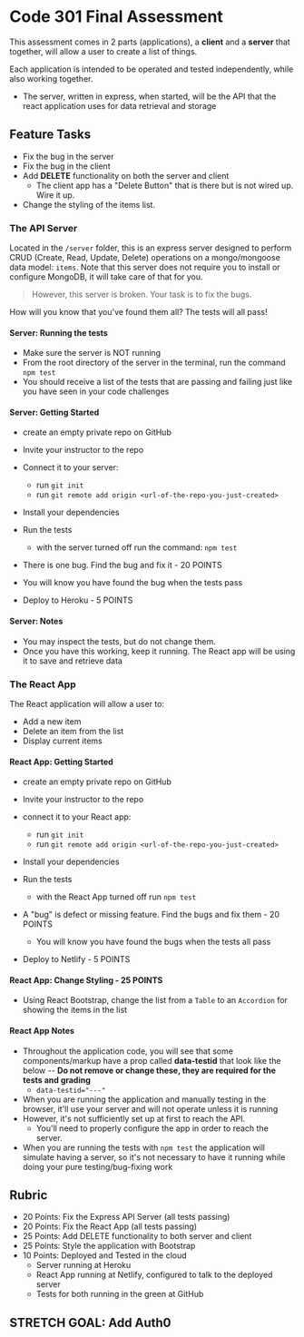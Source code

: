 # Code 301 Final Assessment

This assessment comes in 2 parts (applications), a **client** and a **server** that together, will allow a user to create a list of things.

Each application is intended to be operated and tested independently, while also working together.

- The server, written in express, when started, will be the API that the react application uses for data retrieval and storage

## Feature Tasks

- Fix the bug in the server
- Fix the bug in the client
- Add **DELETE** functionality on both the server and client
  - The client app has a "Delete Button" that is there but is not wired up. Wire it up.
- Change the styling of the items list.

### The API Server

Located in the `/server` folder, this is an express server designed to perform CRUD (Create, Read, Update, Delete) operations on a mongo/mongoose data model: `items`. Note that this server does not require you to install or configure MongoDB, it will take care of that for you.

> However, this server is broken. Your task is to fix the bugs.

How will you know that you've found them all? The tests will all pass!

#### Server: Running the tests

- Make sure the server is NOT running
- From the root directory of the server in the terminal, run the command `npm test`
- You should receive a list of the tests that are passing and failing just like you have seen in your code challenges

#### Server: Getting Started

- create an empty private repo on GitHub
- Invite your instructor to the repo
- Connect it to your server:
  - run `git init`
  - run `git remote add origin <url-of-the-repo-you-just-created>`

- Install your dependencies
- Run the tests
  - with the server turned off run the command: `npm test`
- There is one bug. Find the bug and fix it - 20 POINTS
- You will know you have found the bug when the tests pass
- Deploy to Heroku - 5 POINTS

#### Server: Notes

- You may inspect the tests, but do not change them.
- Once you have this working, keep it running. The React app will be using it to save and retrieve data

### The React App

The React application will allow a user to:

- Add a new item
- Delete an item from the list
- Display current items

#### React App: Getting Started

- create an empty private repo on GitHub
- Invite your instructor to the repo
- connect it to your React app:
  - run `git init`
  - run `git remote add origin <url-of-the-repo-you-just-created>`

- Install your dependencies
- Run the tests
  - with the React App turned off run `npm test`
- A "bug" is defect or missing feature. Find the bugs and fix them - 20 POINTS
  - You will know you have found the bugs when the tests all pass
- Deploy to Netlify - 5 POINTS

#### React App: Change Styling - 25 POINTS

- Using React Bootstrap, change the list from a `Table` to an `Accordion` for showing the items in the list

#### React App Notes

- Throughout the application code, you will see that some components/markup have a prop called **data-testid** that look like the below -- **Do not remove or change these, they are required for the tests and grading**
  - ```data-testid="---"```
- When you are running the application and manually testing in the browser, it'll use your server and will not operate unless it is running
- However, it's not sufficiently set up at first to reach the API.
  - You'll need to properly configure the app in order to reach the server.
- When you are running the tests with `npm test` the application will simulate having a server, so it's not necessary to have it running while doing your pure testing/bug-fixing work

## Rubric

- 20 Points: Fix the Express API Server (all tests passing)
- 20 Points: Fix the React App (all tests passing)
- 25 Points: Add DELETE functionality to both server and client
- 25 Points: Style the application with Bootstrap
- 10 Points: Deployed and Tested in the cloud
  - Server running at Heroku
  - React App running at Netlify, configured to talk to the deployed server
  - Tests for both running in the green at GitHub

## STRETCH GOAL: Add Auth0
